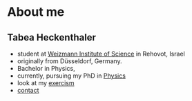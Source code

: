 # About me

## Tabea Heckenthaler 

* student at [Weizmann Institute of Science](https://www.weizmann.ac.il/pages/) in Rehovot, Israel
* originally from Düsseldorf, Germany. 
* Bachelor in Physics, 
* currently, pursuing my PhD in [Physics](https://en.wikipedia.org/wiki/Physics)
* look at my [exercism](https://tabeaheckenthaler.github.io/exercism)
* [contact](https://www.weizmann.ac.il/physics/tabea-heckenthaler)